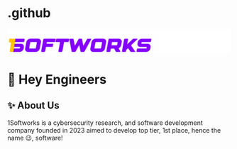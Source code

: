 # .github
![Image](https://github.com/1Softworks/.github/blob/main/logo.png?raw=true)

# 👋 Hey Engineers

## ✨ About Us
1Softworks is a cybersecurity research, and software development company founded in 2023 aimed to develop top tier, 1st place, hence the name 😉, software!
